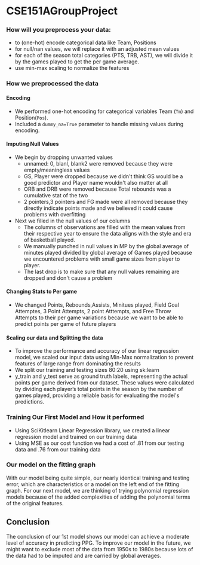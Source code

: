 # CSE151AGroupProject
### How will you preprocess your data:
- to (one-hot) encode categorical data like Team, Positions
- for null/nan values, we will replace it with an adjusted mean values
- for each of the season total categories (PTS, TRB, AST), we will divide it by the games played to get the per game average.
- use min-max scaling to normalize the features


### How we preprocessed the data 
#### Encoding
- We performed one-hot encoding for categorical variables Team (`Tm`) and Position(`Pos`).
- Included a `dummy_na=True` parameter to handle missing values during encoding.

#### Imputing Null Values
- We begin by dropping unwanted values
  - unnamed: 0, blanl, blank2 were removed because they were empty/meaningless values
  - GS, Player were dropped because we didn't think GS would be a good predictor and Player name wouldn't also matter at all
  - ORB and DRB were removed because Total rebounds was a cumulative stat of the two
  - 2 pointers,3 pointers and FG made were all removed because they directly indicate points made and we believed it could cause problems with overfitting
- Next we filled in the null values of our columns
  - The columns of observations are filled with the mean values from their respective year to ensure the data aligns with the style and era of basketball played.
  - We manually punched in null values in MP by the global average of minutes played divided by global average of Games played because we encountered problems with small game sizes from player to player.
  - The last drop is to make sure that any null values remaining are dropped and don't cause a problem
#### Changing Stats to Per game
- We changed Points, Rebounds,Assists, Minitues played, Field Goal Attemptes, 3 Point Attempts, 2 point Atttempts, and Free Throw Attempts to their per game variations because we want to be able to predict points per game of future players

#### Scaling our data and Splitting the data
- To improve the performance and accuracy of our linear regression model, we scaled our input data using Min-Max normalization to prevent features of large range from dominating the results
- We split our training and testing sizes 80:20 using sk:learn
- y_train and y_test serve as ground truth labels, representing the actual points per game derived from our dataset. These values were calculated by dividing each player’s total points in the season by the number of games played, providing a reliable basis for evaluating the model's predictions.
### Training Our First Model and How it performed
- Using SciKitlearn Linear Regression library, we created a linear regression model and trained on our training data
- Using MSE as our cost function we had a cost of .81 from our testing data and .76 from our training data

### Our model on the fitting graph
With our model being quite simple, our nearly identical training and testing error, which are characteristics or a model on the left end of the fitting graph. For our next model, we are thinking of trying polynomial regression models because of the added complexities of adding the polynomial terms of the original features.

## Conclusion
The conclusion of our 1st model shows our model can achieve a moderate level of accuracy in predicting PPG. To improve our model in the future, we might want to exclude most of the data from 1950s to 1980s because lots of the data had to be imputed and are carried by global averages. 
